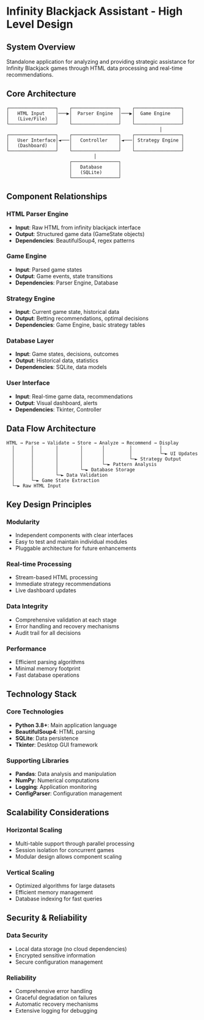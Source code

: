 # Infinity Blackjack Assistant - High Level Design

## System Overview
Standalone application for analyzing and providing strategic assistance for Infinity Blackjack games through HTML data processing and real-time recommendations.

## Core Architecture

```
┌─────────────────┐    ┌─────────────────┐    ┌─────────────────┐
│   HTML Input    │───▶│  Parser Engine  │───▶│  Game Engine    │
│   (Live/File)   │    │                 │    │                 │
└─────────────────┘    └─────────────────┘    └─────────────────┘
                                                        │
┌─────────────────┐    ┌─────────────────┐    ┌─────────────────┐
│   User Interface│◄───│   Controller    │◄───│ Strategy Engine │
│   (Dashboard)   │    │                 │    │                 │
└─────────────────┘    └─────────────────┘    └─────────────────┘
                                │
                       ┌─────────────────┐
                       │   Database      │
                       │   (SQLite)      │
                       └─────────────────┘
```

## Component Relationships

### HTML Parser Engine
- **Input**: Raw HTML from infinity blackjack interface
- **Output**: Structured game data (GameState objects)
- **Dependencies**: BeautifulSoup4, regex patterns

### Game Engine
- **Input**: Parsed game states
- **Output**: Game events, state transitions
- **Dependencies**: Parser Engine, Database

### Strategy Engine
- **Input**: Current game state, historical data
- **Output**: Betting recommendations, optimal decisions
- **Dependencies**: Game Engine, basic strategy tables

### Database Layer
- **Input**: Game states, decisions, outcomes
- **Output**: Historical data, statistics
- **Dependencies**: SQLite, data models

### User Interface
- **Input**: Real-time game data, recommendations
- **Output**: Visual dashboard, alerts
- **Dependencies**: Tkinter, Controller

## Data Flow Architecture

```
HTML → Parse → Validate → Store → Analyze → Recommend → Display
  │      │        │        │       │         │          │
  │      │        │        │       │         │          └─► UI Updates
  │      │        │        │       │         └─► Strategy Output
  │      │        │        │       └─► Pattern Analysis
  │      │        │        └─► Database Storage
  │      │        └─► Data Validation
  │      └─► Game State Extraction
  └─► Raw HTML Input
```

## Key Design Principles

### Modularity
- Independent components with clear interfaces
- Easy to test and maintain individual modules
- Pluggable architecture for future enhancements

### Real-time Processing
- Stream-based HTML processing
- Immediate strategy recommendations
- Live dashboard updates

### Data Integrity
- Comprehensive validation at each stage
- Error handling and recovery mechanisms
- Audit trail for all decisions

### Performance
- Efficient parsing algorithms
- Minimal memory footprint
- Fast database operations

## Technology Stack

### Core Technologies
- **Python 3.8+**: Main application language
- **BeautifulSoup4**: HTML parsing
- **SQLite**: Data persistence
- **Tkinter**: Desktop GUI framework

### Supporting Libraries
- **Pandas**: Data analysis and manipulation
- **NumPy**: Numerical computations
- **Logging**: Application monitoring
- **ConfigParser**: Configuration management

## Scalability Considerations

### Horizontal Scaling
- Multi-table support through parallel processing
- Session isolation for concurrent games
- Modular design allows component scaling

### Vertical Scaling
- Optimized algorithms for large datasets
- Efficient memory management
- Database indexing for fast queries

## Security & Reliability

### Data Security
- Local data storage (no cloud dependencies)
- Encrypted sensitive information
- Secure configuration management

### Reliability
- Comprehensive error handling
- Graceful degradation on failures
- Automatic recovery mechanisms
- Extensive logging for debugging